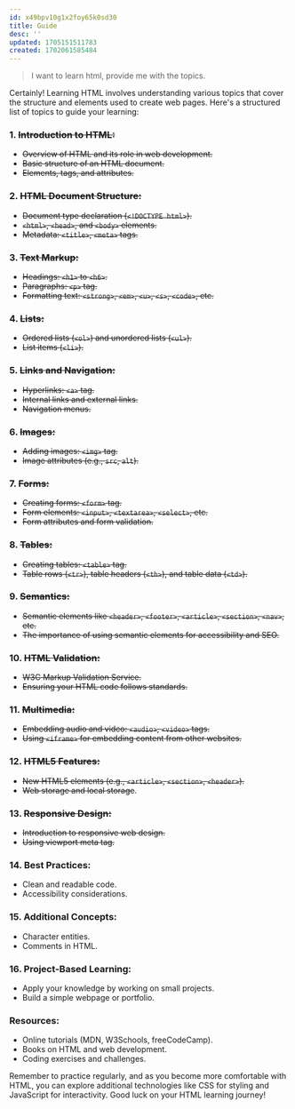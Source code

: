 ```yaml
---
id: x49bpv10g1x2foy65k0sd30
title: Guide
desc: ''
updated: 1705151511783
created: 1702061585484
---
```


> I want to learn html, provide me with the topics.

Certainly! Learning HTML involves understanding various topics that cover the structure and elements used to create web pages. Here's a structured list of topics to guide your learning:

### 1. ~~**Introduction to HTML:**~~
   - ~~Overview of HTML and its role in web development.~~
   - ~~Basic structure of an HTML document.~~
   - ~~Elements, tags, and attributes.~~

### 2. ~~**HTML Document Structure:**~~
   - ~~Document type declaration (`<!DOCTYPE html>`).~~
   - ~~`<html>`, `<head>`, and `<body>` elements.~~
   - ~~Metadata: `<title>`, `<meta>` tags.~~

### 3. ~~**Text Markup:**~~
   - ~~Headings: `<h1>` to `<h6>`.~~
   - ~~Paragraphs: `<p>` tag.~~
   - ~~Formatting text: `<strong>`, `<em>`, `<u>`, `<s>`, `<code>`, etc.~~

### 4. ~~**Lists:**~~
   - ~~Ordered lists (`<ol>`) and unordered lists (`<ul>`).~~
   - ~~List items (`<li>`).~~

### 5. ~~**Links and Navigation:**~~
   - ~~Hyperlinks: `<a>` tag.~~
   - ~~Internal links and external links.~~
   - ~~Navigation menus.~~

### 6. ~~**Images:**~~
   - ~~Adding images: `<img>` tag.~~
   - ~~Image attributes (e.g., `src`, `alt`).~~

### 7. ~~**Forms:**~~
   - ~~Creating forms: `<form>` tag.~~
   - ~~Form elements: `<input>`, `<textarea>`, `<select>`, etc.~~
   - ~~Form attributes and form validation.~~

### 8. ~~**Tables:**~~
   - ~~Creating tables: `<table>` tag.~~
   - ~~Table rows (`<tr>`), table headers (`<th>`), and table data (`<td>`).~~

### 9. ~~**Semantics:**~~
   - ~~Semantic elements like `<header>`, `<footer>`, `<article>`, `<section>`, `<nav>`, etc.~~
   - ~~The importance of using semantic elements for accessibility and SEO.~~

### 10. ~~**HTML Validation:**~~
   - ~~W3C Markup Validation Service.~~
   - ~~Ensuring your HTML code follows standards.~~

### 11. ~~**Multimedia:**~~
   - ~~Embedding audio and video: `<audio>`, `<video>` tags.~~
   - ~~Using `<iframe>` for embedding content from other websites.~~

### 12. ~~**HTML5 Features:**~~
   - ~~New HTML5 elements (e.g., `<article>`, `<section>`, `<header>`).~~
   - ~~Web storage and local storage~~.

### 13. ~~**Responsive Design:**~~
   - ~~Introduction to responsive web design.~~
   - ~~Using viewport meta tag.~~

### 14. **Best Practices:**
   - Clean and readable code.
   - Accessibility considerations.

### 15. **Additional Concepts:**
   - Character entities.
   - Comments in HTML.

### 16. **Project-Based Learning:**
   - Apply your knowledge by working on small projects.
   - Build a simple webpage or portfolio.

### Resources:
   - Online tutorials (MDN, W3Schools, freeCodeCamp).
   - Books on HTML and web development.
   - Coding exercises and challenges.

Remember to practice regularly, and as you become more comfortable with HTML, you can explore additional technologies like CSS for styling and JavaScript for interactivity. Good luck on your HTML learning journey!